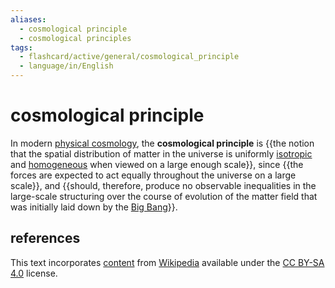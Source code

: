 ```yaml
---
aliases:
  - cosmological principle
  - cosmological principles
tags:
  - flashcard/active/general/cosmological_principle
  - language/in/English
---
```


# cosmological principle

In modern [physical cosmology](physical%20cosmology.md), the __cosmological principle__ is {{the notion that the spatial distribution of matter in the universe is uniformly [isotropic](isotropy.md) and [homogeneous](homogeneity%20(physics).md) when viewed on a large enough scale}}, since {{the forces are expected to act equally throughout the universe on a large scale}}, and {{should, therefore, produce no observable inequalities in the large-scale structuring over the course of evolution of the matter field that was initially laid down by the [Big Bang](Big%20Bang.md)}}. <!--SR:!2024-09-08,17,290!2024-09-05,14,290!2024-10-28,54,310-->

## references

This text incorporates [content](https://en.wikipedia.org/wiki/cosmological_principle) from [Wikipedia](Wikipedia.md) available under the [CC BY-SA 4.0](https://creativecommons.org/licenses/by-sa/4.0/) license.
